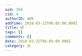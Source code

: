 ```yaml
---
aid: 368
cid: 4
authorID: 409
addTime: 2018-03-22T06:05:00.000Z
title: 好
tags: []
comments: []
date: 2018-03-22T06:05:00.000Z
category: 水
---
```




